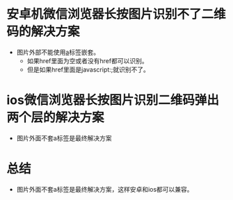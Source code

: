 # 安卓机微信浏览器长按图片识别不了二维码的解决方案
* 图片外部不能使用<a href="javascript:;">a</a>标签嵌套。
    - 如果href里面为空或者没有href都可以识别。
    - 但是如果href里面是javascript:;就识别不了。

# ios微信浏览器长按图片识别二维码弹出两个层的解决方案
* 图片外面不套a标签是最终解决方案

# 总结
* 图片外面不套a标签是最终解决方案，这样安卓和ios都可以兼容。
